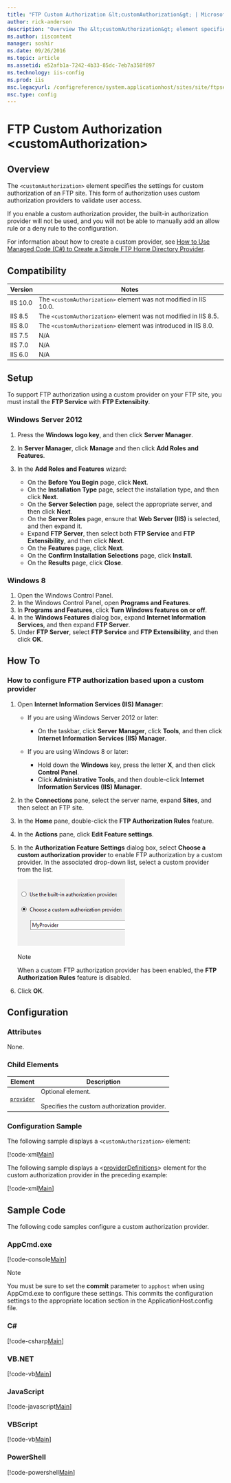 ```yaml
---
title: "FTP Custom Authorization &lt;customAuthorization&gt; | Microsoft Docs"
author: rick-anderson
description: "Overview The &lt;customAuthorization&gt; element specifies the settings for custom authorization of an FTP site. This form of authorization uses custom autho..."
ms.author: iiscontent
manager: soshir
ms.date: 09/26/2016
ms.topic: article
ms.assetid: e52afb1a-7242-4b33-85dc-7eb7a358f897
ms.technology: iis-config
ms.prod: iis
msc.legacyurl: /configreference/system.applicationhost/sites/site/ftpserver/security/customauthorization
msc.type: config
---
```

FTP Custom Authorization &lt;customAuthorization&gt;
====================
<a id="001"></a>
## Overview

The `<customAuthorization>` element specifies the settings for custom authorization of an FTP site. This form of authorization uses custom authorization providers to validate user access.

If you enable a custom authorization provider, the built-in authorization provider will not be used, and you will not be able to manually add an allow rule or a deny rule to the configuration.

For information about how to create a custom provider, see [How to Use Managed Code (C#) to Create a Simple FTP Home Directory Provider](https://docs.microsoft.com/en-us/iis/develop/developing-for-ftp/how-to-use-managed-code-c-to-create-a-simple-ftp-home-directory-provider).

<a id="002"></a>
## Compatibility

| Version | Notes |
| --- | --- |
| IIS 10.0 | The `<customAuthorization>` element was not modified in IIS 10.0. |
| IIS 8.5 | The `<customAuthorization>` element was not modified in IIS 8.5. |
| IIS 8.0 | The `<customAuthorization>` element was introduced in IIS 8.0. |
| IIS 7.5 | N/A |
| IIS 7.0 | N/A |
| IIS 6.0 | N/A |

<a id="003"></a>
## Setup

To support FTP authorization using a custom provider on your FTP site, you must install the **FTP Service** with **FTP Extensibity**.

### Windows Server 2012

1. Press the **Windows logo key**, and then click **Server Manager**.
2. In **Server Manager**, click **Manage** and then click **Add Roles and Features**.
3. In the **Add Roles and Features** wizard: 

    - On the **Before You Begin** page, click **Next**.
    - On the **Installation Type** page, select the installation type, and then click **Next**.
    - On the **Server Selection** page, select the appropriate server, and then click **Next**.
    - On the **Server Roles** page, ensure that **Web Server (IIS)** is selected, and then expand it.
    - Expand **FTP Server**, then select both **FTP Service** and **FTP Extensibility**, and then click **Next**.
    - On the **Features** page, click **Next**.
    - On the **Confirm Installation Selections** page, click **Install**.
    - On the **Results** page, click **Close**.

### Windows 8

1. Open the Windows Control Panel.
2. In the Windows Control Panel, open **Programs and Features**.
3. In **Programs and Features**, click **Turn Windows features on or off**.
4. In the **Windows Features** dialog box, expand **Internet Information Services**, and then expand **FTP Server**.
5. Under **FTP Server**, select **FTP Service** and **FTP Extensibility**, and then click **OK**.

<a id="004"></a>
## How To

### How to configure FTP authorization based upon a custom provider

1. Open **Internet Information Services (IIS) Manager**: 

    - If you are using Windows Server 2012 or later: 

        - On the taskbar, click **Server Manager**, click **Tools**, and then click **Internet Information Services (IIS) Manager**.
    - If you are using Windows 8 or later: 

        - Hold down the **Windows** key, press the letter **X**, and then click **Control Panel**.
        - Click **Administrative Tools**, and then double-click **Internet Information Services (IIS) Manager**.
2. In the **Connections** pane, select the server name, expand **Sites**, and then select an FTP site.
3. In the **Home** pane, double-click the **FTP Authorization Rules** feature.
4. In the **Actions** pane, click **Edit Feature settings**.
5. In the **Authorization Feature Settings** dialog box, select **Choose a custom authorization provider** to enable FTP authorization by a custom provider. In the associated drop-down list, select a custom provider from the list.   
  
    [![](index/_static/image2.png)](index/_static/image1.png)  
  
    > [!NOTE]
    > When a custom FTP authorization provider has been enabled, the     **FTP Authorization Rules** feature is disabled.
6. Click **OK**.

<a id="005"></a>
## Configuration

### Attributes

None.

### Child Elements

| Element | Description |
| --- | --- |
| [`provider`](provider.md) | Optional element.<br><br>Specifies the custom authorization provider. |

### Configuration Sample

The following sample displays a `<customAuthorization>` element:

[!code-xml[Main](index/samples/sample1.xml)]

The following sample displays a &lt;[providerDefinitions](../../../../../../system.ftpserver/providerdefinitions/index.md)&gt; element for the custom authorization provider in the preceding example:

[!code-xml[Main](index/samples/sample2.xml)]

<a id="006"></a>
## Sample Code

The following code samples configure a custom authorization provider.

### AppCmd.exe

[!code-console[Main](index/samples/sample3.cmd)]

> [!NOTE]
> You must be sure to set the **commit** parameter to `apphost` when using AppCmd.exe to configure these settings. This commits the configuration settings to the appropriate location section in the ApplicationHost.config file.
  

### C#

[!code-csharp[Main](index/samples/sample4.cs)]
  

### VB.NET

[!code-vb[Main](index/samples/sample5.vb)]
  

### JavaScript

[!code-javascript[Main](index/samples/sample6.js)]
  

### VBScript

[!code-vb[Main](index/samples/sample7.vb)]
  

### PowerShell

[!code-powershell[Main](index/samples/sample8.ps1)]